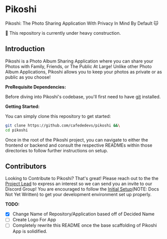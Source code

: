 # Pikoshi

Pikoshi: The Photo Sharing Application With Privacy In Mind By Default 🐱

:construction: This repository is currently under heavy construction.

## Introduction

Pikoshi is a Photo Album Sharing Application where you can share your Photos
with Family, Friends, or The Public At Large! Unlike other Photo Album
Applications, Pikoshi allows you to keep your photos as private or as public as
you choose!

**PreRequisite Dependencies:**

Before diving into Pikoshi's codebase, you'll first need to have
[git](https://git-scm.com/book/en/v2/Getting-Started-Installing-Git) installed.

**Getting Started:**

You can simply clone this repository to get started:

```sh
git clone https://github.com/cafededevs/pikoshi &&\
cd pikoshi
```

Once in the root of the Pikoshi project, you can navigate to either the frontend
or backend and consult the respective READMEs within those directories to follow
further instructions on setup.

## Contributors

Looking to Contribute to Pikoshi? That's great! Please reach out to the the
[Project Lead](https://github.com/tomit4) to express an interest so we can send
you an invite to our Discord Group! You are encouraged to follow the
[Initial Setup](./docs/initial_setup.md)(NOTE: Docs Not Yet Written) to get your
development environment set up properly.

**TODO:**

- [x] Change Name of Repository/Application based off of Decided Name
- [ ] Create Logo For App
- [ ] Completely rewrite this README once the base scaffolding of Pikoshi App is
      solidified.
